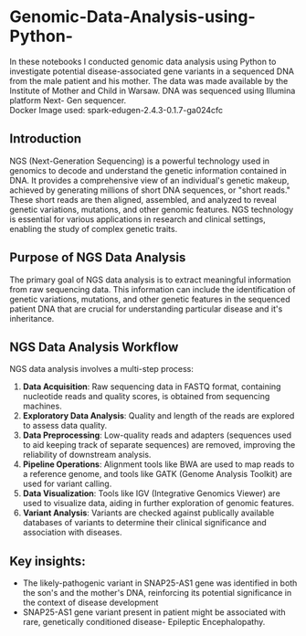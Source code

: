 # Genomic-Data-Analysis-using-Python-
In these notebooks I conducted genomic data analysis using Python to investigate potential disease-associated gene variants in a sequenced DNA from the  male patient and his mother. The data was made available by the Institute of Mother and Child in Warsaw. DNA was sequenced using Illumina platform Next- Gen sequencer.
<br /> Docker Image used: spark-edugen-2.4.3-0.1.7-ga024cfc
 
## Introduction
NGS (Next-Generation Sequencing) is a powerful technology used in genomics to decode and understand the genetic information contained in DNA. It provides a comprehensive view of an individual's genetic makeup, achieved by generating millions of short DNA sequences, or "short reads." These short reads are then aligned, assembled, and analyzed to reveal genetic variations, mutations, and other genomic features. NGS technology is essential for various applications in research and clinical settings, enabling the study of complex genetic traits.

## Purpose of NGS Data Analysis
The primary goal of NGS data analysis is to extract meaningful information from raw sequencing data. This information can include the identification of genetic variations, mutations, and other genetic features in the sequenced patient DNA that are crucial for understanding particular disease and it's inheritance. 

## NGS Data Analysis Workflow
NGS data analysis involves a multi-step process:

1. **Data Acquisition**: Raw sequencing data in FASTQ format, containing nucleotide reads and quality scores, is obtained from sequencing machines.
2. **Exploratory Data Analysis**: Quality and length of the reads are explored to assess data quality.
3. **Data Preprocessing**: Low-quality reads and adapters (sequences used to aid keeping track of separate sequences) are removed, improving the reliability of downstream analysis.
4. **Pipeline Operations**: Alignment tools like BWA are used to map reads to a reference genome, and tools like GATK (Genome Analysis Toolkit) are used for variant calling.
5. **Data Visualization**: Tools like IGV (Integrative Genomics Viewer) are used to visualize data, aiding in further exploration of genomic features.
6. **Variant Analysis**: Variants are checked against publically available databases of variants to determine their clinical significance and association with diseases.

## Key insights:  
- The likely-pathogenic variant in SNAP25-AS1 gene was identified in both the son's and the mother's DNA, reinforcing its potential significance in the context of disease development
- SNAP25-AS1 gene variant present in patient might be associated with rare, genetically conditioned disease- Epileptic Encephalopathy.
  

